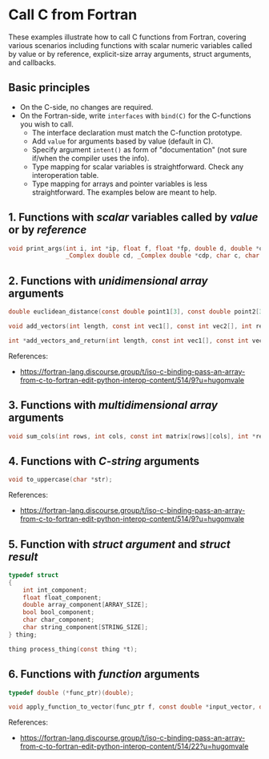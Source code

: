 # Call C from Fortran

These examples illustrate how to call C functions from Fortran, covering various scenarios including functions with scalar numeric variables called by value or by reference, explicit-size array arguments, struct arguments, and callbacks.

## Basic principles

* On the C-side, no changes are required.
* On the Fortran-side, write `interfaces` with `bind(C)` for the C-functions you wish to call.
    * The interface declaration must match the C-function prototype.
    * Add `value` for arguments based by value (default in C).
    * Specify argument `intent()` as form of "documentation" (not sure if/when the compiler uses the info).
    * Type mapping for scalar variables is straightforward. Check any interoperation table.
    * Type mapping for arrays and pointer variables is less straightforward. The examples below are meant to help.

## 1. Functions with _scalar_ variables called by _value_ or by _reference_

```c
void print_args(int i, int *ip, float f, float *fp, double d, double *dp,
                _Complex double cd, _Complex double *cdp, char c, char *cp, _Bool b);
```

## 2. Functions with _unidimensional array_ arguments

```c
double euclidean_distance(const double point1[3], const double point2[3]);

void add_vectors(int length, const int vec1[], const int vec2[], int result[]);

int *add_vectors_and_return(int length, const int vec1[], const int vec2[]);
```

References:

* https://fortran-lang.discourse.group/t/iso-c-binding-pass-an-array-from-c-to-fortran-edit-python-interop-content/514/9?u=hugomvale

## 3. Functions with _multidimensional array_ arguments

```c
void sum_cols(int rows, int cols, const int matrix[rows][cols], int *result);
```

## 4. Functions with _C-string_ arguments

```c
void to_uppercase(char *str);
```

References:

* https://fortran-lang.discourse.group/t/iso-c-binding-pass-an-array-from-c-to-fortran-edit-python-interop-content/514/9?u=hugomvale

## 5. Function with _struct argument_ and _struct result_

```c
typedef struct
{
    int int_component;
    float float_component;
    double array_component[ARRAY_SIZE];
    bool bool_component;
    char char_component;
    char string_component[STRING_SIZE];
} thing;

thing process_thing(const thing *t);
```

## 6. Functions with _function_ arguments

```c
typedef double (*func_ptr)(double);

void apply_function_to_vector(func_ptr f, const double *input_vector, double *output_vector, int length);
```

References:

* https://fortran-lang.discourse.group/t/iso-c-binding-pass-an-array-from-c-to-fortran-edit-python-interop-content/514/22?u=hugomvale
